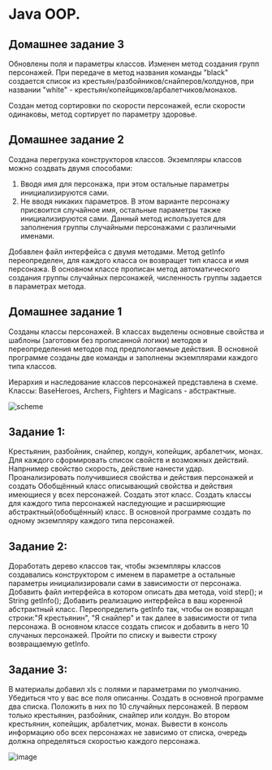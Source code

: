 
# Java OOP. 
## Домашнее задание 3
Обновлены поля и параметры классов.
Изменен метод создания групп персонажей. При передаче в метод названия команды "black" создается список из крестьян/разбойников/снайперов/колдунов, при названии "white" - крестьян/копейщиков/арбалетчиков/монахов.

Создан метод сортировки по скорости персонажей, если скорости одинаковы, метод сортирует по параметру здоровье.


## Домашнее задание 2

Создана перегрузка конструкторов классов. Экземпляры классов можно создвать двумя способами:
1. Вводя имя для персонажа, при этом остальные параметры инициализируются сами.
2. Не вводя никаких параметров. В этом варианте персонажу присвоится случайное имя, остальные параметры также инициализируются сами. Данный метод используется для заполнения группы случайными персонажами с различными именами.

Добавлен файл интерфейса с двумя методами. 
Метод getInfo переопределен, для каждого класса он возвращет тип класса и имя персонажа.
В основном классе прописан метод автоматического создания группы случайных персонажей, численность группы задается в параметрах метода.

## Домашнее задание 1

Созданы классы персонажей.
В классах выделены основные свойства и шаблоны (заготовки без прописанной логики) методов и переопределения методов под предпологаемые действия.
В основной программе созданы две команды и заполнены экземплярами каждого типа классов.

Иерархия и наследование классов персонажей представлена в схеме.
Классы: BaseHeroes, Archers, Fighters и Magicans - абстрактные.


![scheme](https://user-images.githubusercontent.com/111271270/220547930-e21731a7-def3-49ff-b454-5a5ab585c96a.jpg)


## Задание 1:
Крестьянин, разбойник, снайпер, колдун, копейщик, арбалетчик, монах.
Для каждого сформировать список свойств и возможных действий. Напрнимер свойство скорость, действие нанести удар.
Проанализировать получившиеся свойства и действия персонажей и создать Обобщённый класс описывающий свойства и действия имеющиеся у всех персонажей.
Создать этот класс.
Создать классы для каждого типа персонажей наследующие и расширяющие абстрактный(обобщённый) класс.
В основной программе создать по одному экземпляру каждого типа персонажей.
## Задание 2:
Доработать дерево классов так, чтобы экземпляры классов создавались конструктором с именем в параметре а остальные параметры инициализировали сами в зависимости от персонажа. Добавить файл интерфейса в котором описать два метода, void step(); и String getInfo(); Добавить реализацию интерфейса в ваш коренной абстрактный класс. Переопределить getInfo так, чтобы он возвращал строки:"Я крестьянин", "Я снайпер" и так далее в зависимости от типа персонажа. В основном классе создать список и добавить в него 10 случаных персонажей. Пройти по списку и вывести строку возвращаемую getInfo.
## Задание 3:
В материалы добавил xls с полями и параметрами по умолчанию. Убедиться что у вас все поля описанны. Создать в основной программе два списка. Положить в них по 10 случайных персонажей. В первом только крестьянин, разбойник, снайпер или колдун. Во втором крестьянин, копейщик, арбалетчик, монах. Вывести в консоль информацию обо всех персонажах не зависимо от списка, очередь должна определяться скоростью каждого персонажа.

														
![image](https://user-images.githubusercontent.com/111271270/221691369-9722b33d-8229-4be3-8609-7aeb3411315c.png)

